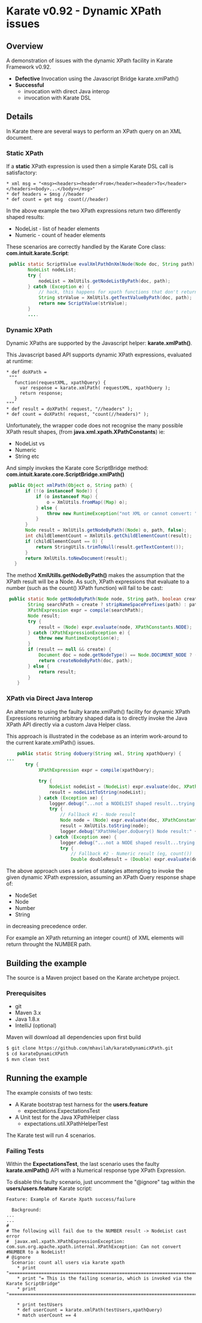 # Karate v0.92 - Dynamic XPath issues

## Overview
A demonstration of issues with the dynamic XPath facility in Karate Framework v0.92.

- **Defective** Invocation using the Javascript Bridge karate.xmlPath()
- **Successful** 
  - invocation with direct Java interop
  - invocation with Karate DSL 

## Details

In Karate there are several ways to perform an XPath query on an XML document.

### Static XPath

If a **static** XPath expression is used then a simple Karate DSL call is satisfactory:

```cucumber
* xml msg = "<msg><headers><header>From</header><header>To</header></headers><body>...</body></msg>"
* def headers = $msg //header
* def count = get msg  count(//header)
```

In the above example the two XPath expressions return two differently shaped results:

- NodeList - list of header elements
- Numeric - count of header elements

These scenarios are correctly handled by the Karate Core class: **com.intuit.karate.Script**:

```java
 public static ScriptValue evalXmlPathOnXmlNode(Node doc, String path) {
        NodeList nodeList;
        try {
            nodeList = XmlUtils.getNodeListByPath(doc, path);
        } catch (Exception e) {
            // hack, this happens for xpath functions that don't return nodes (e.g. count)
            String strValue = XmlUtils.getTextValueByPath(doc, path);
            return new ScriptValue(strValue);
        }
        ....
 ```
 
 ### Dynamic XPath
 
 Dynamic XPaths are supported by the Javascript helper:  **karate.xmlPath()**.
 
 This Javascript based API supports dynamic XPath expressions, evaluated at runtime:
 
 ```cucumber 
 * def doXPath =
  """
    function(requestXML, xpathQuery) {
      var response = karate.xmlPath( requestXML, xpathQuery );
      return response;
    }
 """
 * def result = doXPath( request, "//headers" );
 * def count = doXPath( request, "count(//headers)" );
 ```
 
 Unfortunately, the wrapper code does not recognise the many possible XPath result shapes, (from **java.xml.xpath.XPathConstants**) ie:
 
 - NodeList vs
 - Numeric 
 - String
 etc
 
 And simply invokes the Karate core ScriptBridge method:  **com.intuit.karate.core.ScriptBridge.xmlPath()**
 
 ```java
  public Object xmlPath(Object o, String path) {
        if (!(o instanceof Node)) {
            if (o instanceof Map) {
                o = XmlUtils.fromMap((Map) o);
            } else {
                throw new RuntimeException("not XML or cannot convert: " + o);
            }
        }
        Node result = XmlUtils.getNodeByPath((Node) o, path, false);
        int childElementCount = XmlUtils.getChildElementCount(result);
        if (childElementCount == 0) {
            return StringUtils.trimToNull(result.getTextContent());
        }
        return XmlUtils.toNewDocument(result);
    }    
```
 
The method **XmlUtills.getNodeByPath()** makes the assumption that the XPath result will be a Node.
As such, XPath expressions that evaluate to a number (such as the count() XPath function) will fail to be cast:

```java
 public static Node getNodeByPath(Node node, String path, boolean create) {
        String searchPath = create ? stripNameSpacePrefixes(path) : path;
        XPathExpression expr = compile(searchPath);
        Node result;
        try {
            result = (Node) expr.evaluate(node, XPathConstants.NODE);
        } catch (XPathExpressionException e) {
            throw new RuntimeException(e);
        }
        if (result == null && create) {
            Document doc = node.getNodeType() == Node.DOCUMENT_NODE ? (Document) node : node.getOwnerDocument();
            return createNodeByPath(doc, path);
        } else {
            return result;
        }
    }
```

### XPath via Direct Java Interop

An alternate to using the faulty karate.xmlPath() facility for dynamic XPath Expressions returning arbitrary shaped data is to directly invoke the Java XPath API directly via a custom Java Helper class.

This approach is illustrated in the codebase as an interim work-around to the current karate.xmlPath() issues.

```java
    public static String doQuery(String xml, String xpathQuery) {
...
       try {
            XPathExpression expr = compile(xpathQuery);

            try {
                NodeList nodeList = (NodeList) expr.evaluate(doc, XPathConstants.NODESET);
                result = nodeListToString(nodeList);
            } catch (Exception xe) {
                logger.debug("...not a NODELIST shaped result...trying NODE");
                try {
                    // Fallback #1 - Node result
                    Node node = (Node) expr.evaluate(doc, XPathConstants.NODE);
                    result = XmlUtils.toString(node);
                    logger.debug("XPathHelper.doQuery() Node result:" + result);
                } catch (Exception xee) {
                    logger.debug("...not a NODE shaped result...trying NUMBER");
                    try {
                        // Fallback #2 - Numeric result (eg, count())
                        Double doubleResult = (Double) expr.evaluate(doc, XPathConstants.NUMBER);
```

The above approach uses a series of stategies attempting to invoke the given dynamic XPath expression, assuming an XPath Query response shape of:
- NodeSet
- Node
- Number
- String

in decreasing precedence order.

For example an XPath returning an integer count() of XML elements will return throught the NUMBER path.

## Building the example

The source is a Maven project based on the Karate archetype project.

### Prerequisites

- git
- Maven 3.x
- Java 1.8.x
- IntelliJ (optional)

Maven will download all dependencies upon first build

```bash
$ git clone https://github.com/mhavilah/karateDynamicXPath.git
$ cd karateDynamicXPath
$ mvn clean test
```

## Running the example

The example consists of two tests:

- A Karate bootstrap test harness for the **users.feature**
  - expectations.ExpectationsTest
- A Unit test for the Java XPathHelper class
  - expectations.util.XPathHelperTest

The Karate test will run 4 scenarios.

### Failing Tests

Within the **ExpectationsTest**, the last scenario uses the faulty **karate.xmlPath()** API with a Numerical response type XPath Expression.

To disable this faulty scenario, just uncomment the "@ignore" tag within the **users/users.feature** Karate script:

```cucumber
Feature: Example of Karate Xpath success/failure

  Background:
...
...
# 
# The following will fail due to the NUMBER result -> NodeList cast error
#  javax.xml.xpath.XPathExpressionException: com.sun.org.apache.xpath.internal.XPathException: Can not convert #NUMBER to a NodeList!
# @ignore
  Scenario: count all users via karate xpath
    * print "==========================================================================="
    * print "= This is the failing scenario, which is invoked via the Karate ScriptBridge"
    * print "==========================================================================="

    * print testUsers
    * def userCount = karate.xmlPath(testUsers,xpathQuery)
    * match userCount == 4
```    
